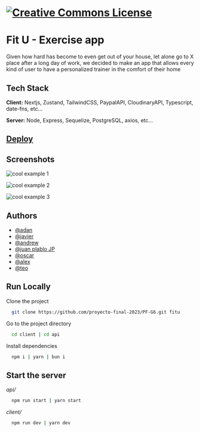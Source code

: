 # [![Creative Commons License](https://creativecommons.org/images/deed/svg/cc_white.svg)](https://creativecommons.org/licenses/by-nc-nd/4.0/legalcode)

# Fit U - Exercise app

Given how hard has become to even get out of your house, let alone go to X place after a long day of work, we decided to make an app that allows every kind of user to have a personalized trainer in the comfort of their home

## Tech Stack

**Client:** Nextjs, Zustand, TailwindCSS, PaypalAPI, CloudinaryAPI, Typescript, date-fns, etc...

**Server:** Node, Express, Sequelize, PostgreSQL, axios, etc...

## [Deploy](https://final-henry-g6.netlify.app/)

## Screenshots

![cool example 1](https://i.ibb.co/kSNZ7dw/app3.png)

![cool example 2](https://i.ibb.co/VvfwGt6/app2.png)

![cool example 3](https://i.ibb.co/R3pR7C7/app1.png)

## Authors

- [@adan](https://github.com/Hachikoi-the-creator)
- [@javier](https://github.com/JavGarb)
- [@andrew](https://github.com/AndrewVel)
- [@juan plablo JP](https://github.com/jpquinteros)
- [@oscar](https://github.com/OssFit)
- [@alex](https://github.com/alexsilverr)
- [@teo](https://github.com/TeoG1menez)

## Run Locally

Clone the project

```bash
  git clone https://github.com/proyecto-final-2023/PF-G6.git fitu
```

Go to the project directory

```bash
  cd client | cd api
```

Install dependencies

```bash
  npm i | yarn | bun i
```

## Start the server

_api/_

```bash
  npm run start | yarn start
```

_client/_

```bash
  npm run dev | yarn dev
```
